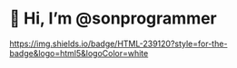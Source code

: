  # 👋 Hi, I’m @sonprogrammer


<!---
sonprogrammer/sonprogrammer is a ✨ special ✨ repository because its `README.md` (this file) appears on your GitHub profile.
You can click the Preview link to take a look at your changes.
--->

https://img.shields.io/badge/HTML-239120?style=for-the-badge&logo=html5&logoColor=white

